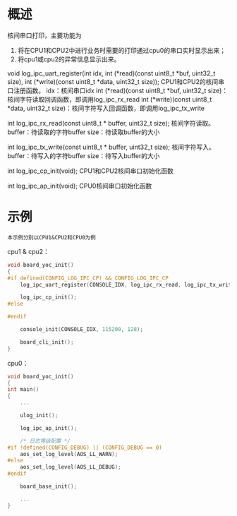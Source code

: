 # 概述

核间串口打印，主要功能为
1. 将在CPU1和CPU2中进行业务时需要的打印通过cpu0的串口实时显示出来；
2. 将cpu1或cpu2的异常信息显示出来。

void log_ipc_uart_register(int idx, int (*read)(const uint8_t *buf, uint32_t size),
                            int (*write)(const uint8_t *data, uint32_t size));
	CPU1和CPU2的核间串口注册函数。
	idx：核间串口idx
	int (*read)(const uint8_t *buf, uint32_t size)：核间字符读取回调函数，即调用log_ipc_rx_read
	int (*write)(const uint8_t *data, uint32_t size)：核间字符写入回调函数，即调用log_ipc_tx_write


int log_ipc_rx_read(const uint8_t * buffer, uint32_t size);
    核间字符读取。
	buffer：待读取的字符buffer
	size：待读取buffer的大小
	
int log_ipc_tx_write(const uint8_t * buffer, uint32_t size);
    核间字符写入。
	buffer：待写入的字符buffer
	size：待写入buffer的大小

int log_ipc_cp_init(void);
    CPU1和CPU2核间串口初始化函数

int log_ipc_ap_init(void);
	CPU0核间串口初始化函数

# 示例

```
本示例分别以CPU1&CPU2和CPU0为例
```

cpu1 & cpu2：
```c
void board_yoc_init()
{
#if defined(CONFIG_LOG_IPC_CP) && CONFIG_LOG_IPC_CP
    log_ipc_uart_register(CONSOLE_IDX, log_ipc_rx_read, log_ipc_tx_write);

    log_ipc_cp_init();
#else

#endif

	console_init(CONSOLE_IDX, 115200, 128);

	board_cli_init();
}
```

cpu0：
```c
void board_yoc_init()
{
int main()
{
	...

    ulog_init();

    log_ipc_ap_init();

    /* 日志等级配置 */
#if !defined(CONFIG_DEBUG) || (CONFIG_DEBUG == 0)
    aos_set_log_level(AOS_LL_WARN);
#else
    aos_set_log_level(AOS_LL_DEBUG);
#endif

    board_base_init();

	...
}
```
